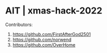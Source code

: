 # AIT | xmas-hack-2022
Contributors: 
1) https://github.com/FirstAfterGod2501
2) https://github.com/norwend
3) https://github.com/OverHome
